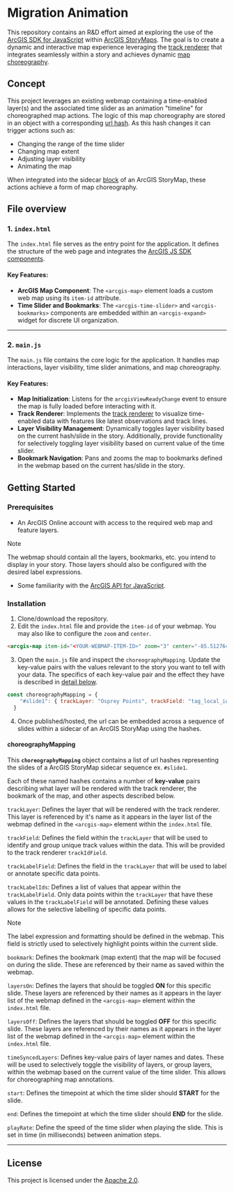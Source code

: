 # Migration Animation

This repository contains an R&D effort aimed at exploring the use of the [ArcGIS SDK for JavaScript](https://developers.arcgis.com/javascript/latest/) within [ArcGIS StoryMaps](https://www.esri.com/en-us/arcgis/products/arcgis-storymaps/overview). The goal is to create a dynamic and interactive map experience leveraging the [track renderer](https://developers.arcgis.com/javascript/latest/release-notes/#track-rendering-beta) that integrates seamlessly within a story and achieves dynamic [map choreography](https://www.esri.com/arcgis-blog/products/arcgis-storymaps/mapping/choreograph-your-maps-with-arcgis-storymaps).

## Concept
This project leverages an existing webmap containing a time-enabled layer(s) and the associated time slider as an animation "timeline" for choreographed map actions. The logic of this map choreography are stored in an object with a corresponding [url hash](https://developer.mozilla.org/en-US/docs/Web/API/URL/hash). As this hash changes it can trigger actions such as:
- Changing the range of the time slider
- Changing map extent
- Adjusting layer visibility
- Animating the map

When integrated into the sidecar [block](https://doc.arcgis.com/en/arcgis-storymaps/author-and-share/add-sidecars.htm) of an ArcGIS StoryMap, these actions achieve a form of map choreography.

## File overview
### 1. `index.html`

The `index.html` file serves as the entry point for the application. It defines the structure of the web page and integrates the [ArcGIS JS SDK components](https://developers.arcgis.com/javascript/latest/components/).

#### Key Features:
- **ArcGIS Map Component**: The `<arcgis-map>` element loads a custom web map using its `item-id` attribute.
- **Time Slider and Bookmarks**: The `<arcgis-time-slider>` and `<arcgis-bookmarks>` components are embedded within an `<arcgis-expand>` widget for discrete UI organization.
---
### 2. `main.js`

The `main.js` file contains the core logic for the application. It handles map interactions, layer visibility, time slider animations, and map choreography.

#### Key Features:
- **Map Initialization**: Listens for the `arcgisViewReadyChange` event to ensure the map is fully loaded before interacting with it.
- **Track Renderer**: Implements the [track renderer](https://developers.arcgis.com/javascript/latest/release-notes/#track-rendering-beta) to visualize time-enabled data with features like latest observations and track lines.
- **Layer Visibility Management**: Dynamically toggles layer visibility based on the current hash/slide in the story. Additionally, provide functionality for selectively toggling layer visibility based on current value of the time slider.
- **Bookmark Navigation**: Pans and zooms the map to bookmarks defined in the webmap based on the current has/slide in the story.

## Getting Started

### Prerequisites
- An ArcGIS Online account with access to the required web map and feature layers.
> [!NOTE]
> The webmap should contain all the layers, bookmarks, etc. you intend to display in your story. Those layers should also be configured with the desired label expressions.

- Some familiarity with the [ArcGIS API for JavaScript](https://developers.arcgis.com/javascript/latest/).

### Installation
1. Clone/download the repository.
2. Edit the `index.html` file and provide the `item-id` of your webmap. You may also like to configure the `zoom` and `center`.
```html
<arcgis-map item-id="<YOUR-WEBMAP-ITEM-ID>" zoom="3" center="-85.512764, 32.04355">
```
3. Open the `main.js` file and inspect the `choreographyMapping`. Update the key-value pairs with the values relevant to the story you want to tell with your data. The specifics of each key-value pair and the effect they have is described in [detail below](#choreographymapping).
```js
const choreographyMapping = {
    "#slide1": { trackLayer: "Osprey Points", trackField: "tag_local_identifier", trackLabelField: "event_id", trackLabelIds: ['1712299077','1990601351'], layersOn: [], layersOff: ['Global Ship Density'], start: "2016-08-15T00:00:00Z", end: "2016-10-06T00:00:00Z", bookmark: "Ohio" }
  }
```
4. Once published/hosted, the url can be embedded across a sequence of slides within a sidecar of an ArcGIS StoryMap using the hashes.

#### choreographyMapping
This **`choreographyMapping`** object contains a list of url hashes representing the slides of a ArcGIS StoryMap sidecar sequence ex. `#slide1`.

Each of these named hashes contains a number of **key-value** pairs describing what layer will be rendered with the track renderer, the bookmark of the map, and other aspects described below.

`trackLayer`: Defines the layer that will be rendered with the track renderer. This layer is referenced by it's name as it appears in the layer list of the webmap defined in the `<arcgis-map>` element within the `index.html` file.

`trackField`: Defines the field within the `trackLayer` that will be used to identify and group unique track values within the data. This will be provided to the track renderer `trackIdField`.

`trackLabelField`: Defines the field in the `trackLayer` that will be used to label or annotate specific data points.

`trackLabelIds`: Defines a list of values that appear within the `trackLabelField`. Only data points within the `trackLayer` that have these values in the `trackLabelField` will be annotated. Defining these values allows for the selective labelling of specific data points.

> [!NOTE]
> The label expression and formatting should be defined in the webmap. This field is strictly used to selectively highlight points within the current slide.

`bookmark`: Defines the bookmark (map extent) that the map will be focused on during the slide. These are referenced by their name as saved within the webmap.

`layersOn`: Defines the layers that should be toggled **ON** for this specific slide. These layers are referenced by their names as it appears in the layer list of the webmap defined in the `<arcgis-map>` element within the `index.html` file.

`layersOff`: Defines the layers that should be toggled **OFF** for this specific slide. These layers are referenced by their names as it appears in the layer list of the webmap defined in the `<arcgis-map>` element within the `index.html` file.

`timeSyncedLayers`: Defines key-value pairs of layer names and dates. These will be used to selectively toggle the visibility of layers, or group layers, within the webmap based on the current value of the time slider. This allows for choreographing map annotations.

`start`: Defines the timepoint at which the time slider should **START** for the slide.

`end`: Defines the timepoint at which the time slider should **END** for the slide.

`playRate`: Define the speed of the time slider when playing the slide. This is set in time (in milliseconds) between animation steps.

---
## License
This project is licensed under the [Apache 2.0](LICENSE).
